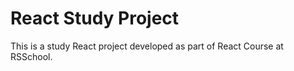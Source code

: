 # React Study Project

This is a study React project developed as part of React Course at RSSchool.
